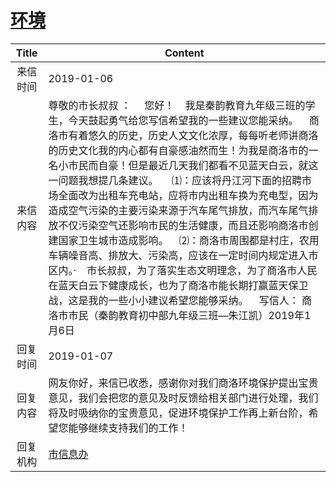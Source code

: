 # <a href="http://www.shangluo.gov.cn/zmhd/ldxxxx.jsp?urltype=leadermail.LeaderMailContentUrl&wbtreeid=1112&leadermailid=5107">环境</a>
|Title|Content|
|:---:|---|
|来信时间|2019-01-06|
|来信内容|尊敬的市长叔叔 ：     您好！    我是秦韵教育九年级三班的学生，今天鼓起勇气给您写信希望我的一些建议您能采纳。    商洛市有着悠久的历史，历史人文文化浓厚，每每听老师讲商洛的历史文化我的内心都有自豪感油然而生！为我是商洛市的一名小市民而自豪！但是最近几天我们都看不见蓝天白云，就这一问题我想提几条建议。     ⑴：应该将丹江河下面的招聘市场全面改为出租车充电站，应将市内出租车换为充电型，因为造成空气污染的主要污染来源于汽车尾气排放，而汽车尾气排放不仅污染空气还影响市民的生活健康，而且还影响商洛市创建国家卫生城市造成影响。    ⑵：商洛市周围都是村庄，农用车辆噪音高、排放大、污染高，应该在一定时间内规定进入市区内。·    市长叔叔，为了落实生态文明理念，为了商洛市人民在蓝天白云下健康成长，也为了商洛市能长期打赢蓝天保卫战，这是我的一些小小建议希望您能够采纳。    写信人： 商洛市市民（秦韵教育初中部九年级三班—朱江凯）2019年1月6日|
|回复时间|2019-01-07|
|回复内容|网友你好，来信已收悉，感谢你对我们商洛环境保护提出宝贵意见，我们会把您的意见及时反馈给相关部门进行处理，我们将及时吸纳你的宝贵意见，促进环境保护工作再上新台阶，希望您能够继续支持我们的工作！|
|回复机构|<a href="../../categories/agencies/市信息办.md">市信息办</a>|
